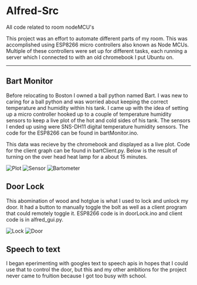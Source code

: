 # Alfred-Src
All code related to room nodeMCU's

This project was an effort to automate different parts of my room. This was accomplished using ESP8266 micro controllers also known as Node MCUs. Multiple of these controllers were set up for different tasks, each running a server which I connected to with an old chromebook I put Ubuntu on.

---

## Bart Monitor

Before relocating to Boston I owned a ball python named Bart. I was new to caring for a ball python and was worried about keeping the correct temperature and humidity within his tank. I came up with the idea of setting up a micro controller hooked up to a couple of temperature humidity sensors to keep a live plot of the hot and cold sides of his tank. The sensors I ended up using were SNS-DH11 digital temperature humidity sensors. The code for the ESP8266 can be found in bartMonitor.ino.

This data was recieve by the chromebook and displayed as a live plot. Code for the client graph can be found in bartClient.py. Below is the result of turning on the over head heat lamp for a about 15 minutes.

![Plot](readme-images/plot.JPG)
![Sensor](readme-images/sensor.PNG)
![Bartometer](readme-images/bartometer.PNG)

## Door Lock

This abomination of wood and hotglue is what I used to lock and unlock my door. It had a button to manually toggle the bolt as well as a client program that could remotely toggle it. ESP8266 code is in doorLock.ino and client code is in alfred_gui.py.

![Lock](readme-images/doorLock.JPG)
![Door](readme-images/door.jpg)

## Speech to text

I began eperimenting with googles text to speech apis in hopes that I could use that to control the door, but this and my other ambitions for the project never came to fruition because I got too busy with school.
